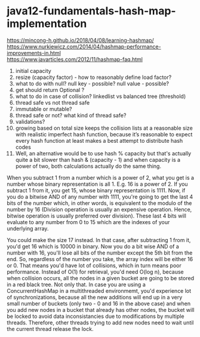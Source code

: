 # java12-fundamentals-hash-map-implementation

https://mincong-h.github.io/2018/04/08/learning-hashmap/  
https://www.nurkiewicz.com/2014/04/hashmap-performance-improvements-in.html  
https://www.javarticles.com/2012/11/hashmap-faq.html

1. initial capacity
1. resize (capacity factor) - how to reasonably define load factor?
1. what to do with null? null key - possible? null value - possible?
1. get should return Optional ?
1. what to do in case of collision? linkedlist vs balanced tree (threshold)
1. thread safe vs not thread safe
1. immutable or mutable?
1. thread safe or not? what kind of thread safe?
1. validations?
1. growing based on total size keeps the collision lists at a reasonable size with realistic imperfect hash function, 
because it’s reasonable to expect every hash function at least makes a best attempt to distribute hash codes
1. Well, an alternative would be to use
   hash % capacity
   but that's actually quite a bit slower than
   hash & (capacity - 1)
   and when capacity is a power of two, both calculations actually do the same thing.
   
When you subtract 1 from a number which is a power of 2, what you get is a number whose binary representation 
is all 1. E.g. 16 is a power of 2. If you subtract 1 from it, you get 15, whose binary representation is 1111. 
Now, if you do a bitwise AND of any number with 1111, you're going to get the last 4 bits of the number which, 
in other words, is equivalent to the modulo of the number by 16 (Division operation is usually an expensive operation. 
Hence, bitwise operation is usually preferred over division). These last 4 bits will evaluate to any number from 
0 to 15 which are the indexes of your underlying array.

You could make the size 17 instead. In that case, after subtracting 1 from it, you'd get 16 which is 10000 in binary. 
Now you do a bit wise AND of a number with 16, you'll lose all bits of the number except the 5th bit from the end. 
So, regardless of the number you take, the array index will be either 16 or 0. That means you'd have lot of 
collisions, which in turn means poor performance. Instead of O(1) for retrieval, you'd need O(log n), because 
when collision occurs, all the nodes in a given bucket are going to be stored in a red black tree. Not only that. 
In case you are using a ConcurrentHashMap in a multithreaded environmemt, you'd experience lot of synchronizations, 
because all the new additions will end up in a very small number of buckets (only two - 0 and 16 in the above case) 
and when you add new nodes in a bucket that already has other nodes, the bucket will be locked to avoid data 
inconsistancies due to modifications by multiple threads. Therefore, other threads trying to add new nodes need to 
wait until the current thread release the lock.